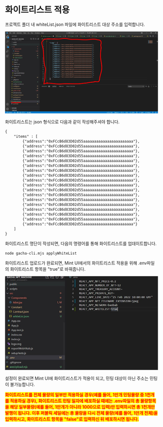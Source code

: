 # 화이트리스트 적용

프로젝트 폴더 내 whiteList.json 파일에 화이트리스트 대상 주소를 입력합니다.

![](../.gitbook/assets/wl1.JPG)

화이트리스트는 json 형식으로 다음과 같이 작성해주셔야 합니다.

```
{
    "items" : [
        {"address":"0xFCcB6d83D02d55aaaaaaaaaaaaaaaaaaaaaaa"},
        {"address":"0xFCcB6d83D02d55aaaaaaaaaaaaaaaaaaaaaaa"},
        {"address":"0xFCcB6d83D02d55aaaaaaaaaaaaaaaaaaaaaaa"},
        {"address":"0xFCcB6d83D02d55aaaaaaaaaaaaaaaaaaaaaaa"},
        {"address":"0xFCcB6d83D02d55aaaaaaaaaaaaaaaaaaaaaaa"},
        {"address":"0xFCcB6d83D02d55aaaaaaaaaaaaaaaaaaaaaaa"},
        {"address":"0xFCcB6d83D02d55aaaaaaaaaaaaaaaaaaaaaaa"},
        {"address":"0xFCcB6d83D02d55aaaaaaaaaaaaaaaaaaaaaaa"},
        {"address":"0xFCcB6d83D02d55aaaaaaaaaaaaaaaaaaaaaaa"},
        {"address":"0xFCcB6d83D02d55aaaaaaaaaaaaaaaaaaaaaaa"},
        {"address":"0xFCcB6d83D02d55aaaaaaaaaaaaaaaaaaaaaaa"},
        {"address":"0xFCcB6d83D02d55aaaaaaaaaaaaaaaaaaaaaaa"},
        {"address":"0xFCcB6d83D02d55aaaaaaaaaaaaaaaaaaaaaaa"},
        {"address":"0xFCcB6d83D02d55aaaaaaaaaaaaaaaaaaaaaaa"},
        {"address":"0xFCcB6d83D02d55aaaaaaaaaaaaaaaaaaaaaaa"},
        {"address":"0xFCcB6d83D02d55aaaaaaaaaaaaaaaaaaaaaaa"},
        {"address":"0xFCcB6d83D02d55aaaaaaaaaaaaaaaaaaaaaaa"},
        {"address":"0xFCcB6d83D02d55aaaaaaaaaaaaaaaaaaaaaaa"}
    ]
}
```

화이트리스트 명단이 작성되면, 다음의 명령어를 통해 화이트리스트를 업데이트합니다.



```
node gacha-cli.mjs applyWhiteList
```

화이트리스트 업로드가 완료되면, Mint UI에서의 화이트리스트 적용을 위해 .env파일의 화이트리스트 항목을 "true"로 바꿔줍니다.

![](../.gitbook/assets/wl2.JPG)

설정이 완료되면 Mint UI에 화이트리스트가 적용이 되고, 민팅 대상이 아닌 주소는 민팅이 불가능합니다.&#x20;

<mark style="color:red;">**화이트리스트를 전체 물량의 일부만 적용하실 경우(예를 들어, 1만개 민팅물량 중 1천개를 적용하실 경우), 화이트리스트 민팅 일자에 배포하실 때에는 .env파일의 총 물량항목을 해당 일부물량(예를 들어, 1만개가 아니라 1000으로 입력)만 입력하시면 총 1천개만 발행이 됩니다. 이후 퍼블릭 세일에는 총 물량을 다시 전체 물량(예를 들어, 1만개 전체)을 입력하시고, 화이트리스트 항목을 "false"로 입력하신 뒤 배포하시면 됩니다.**</mark>
